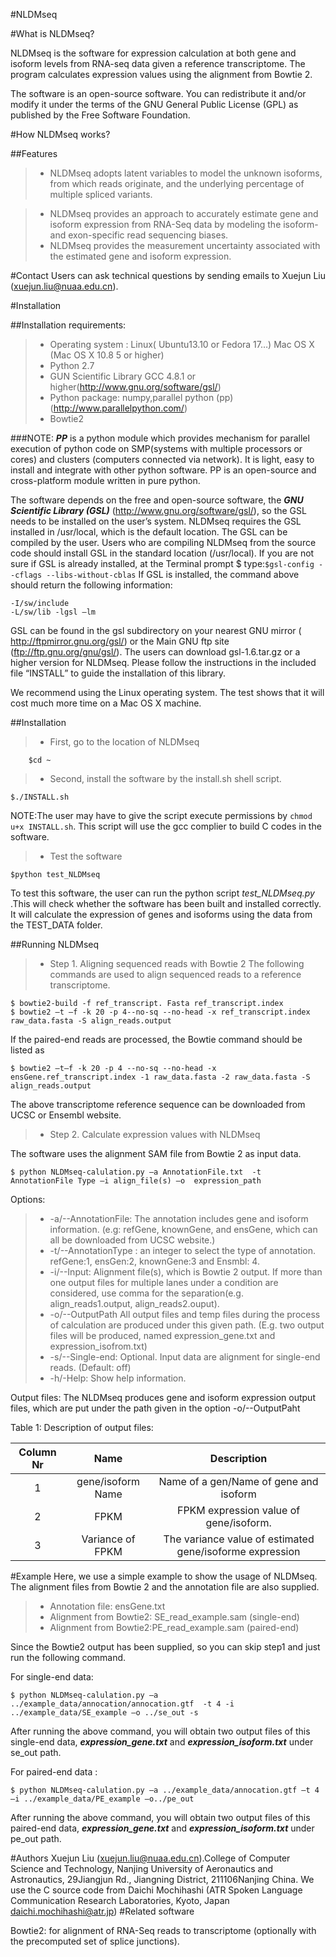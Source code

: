 #NLDMseq

#What is NLDMseq?

NLDMseq is the software for expression calculation at both gene and isoform levels from RNA-seq data given a reference transcriptome. The program calculates expression values using the alignment from Bowtie 2.

The software is an open-source software. You can redistribute it and/or modify it under the terms of the GNU General Public License (GPL) as published by the Free Software Foundation.

#How NLDMseq works?

##Features

>* NLDMseq adopts latent variables to model the unknown isoforms, from which reads originate, and the underlying percentage of multiple spliced variants.

>* NLDMseq provides an approach to accurately estimate gene and isoform expression from RNA-Seq data by modeling the isoform- and exon-specific read sequencing biases.
>* NLDMseq provides the measurement uncertainty associated with the estimated gene and isoform expression.

#Contact
Users can ask technical questions by sending emails to Xuejun Liu (xuejun.liu@nuaa.edu.cn).

#Installation

##Installation requirements:

>* Operating system :
	Linux( Ubuntu13.10 or Fedora 17…)
	Mac OS X (Mac OS X 10.8 5 or higher)
>* Python 2.7 
>* GUN Scientific Library GCC 4.8.1 or higher(http://www.gnu.org/software/gsl/)
>* Python package: numpy,parallel python (pp)(http://www.parallelpython.com/) 
>* Bowtie2

###NOTE: 
 ***PP*** is a python module which provides mechanism for parallel execution of python code on SMP(systems with multiple processors or cores) and clusters (computers connected via network). It is light, easy to install and integrate with other python software. PP is an open-source and cross-platform module written in pure python.

The software depends on the free and open-source software, the ***GNU Scientific Library (GSL)*** (http://www.gnu.org/software/gsl/), so the GSL needs to be installed on the user’s system. NLDMseq requires the GSL installed in /usr/local, which is the default location. The GSL can be compiled by the user. Users who are compiling NLDMseq from the source code should install GSL in the standard location (/usr/local). If you are not sure if GSL is already installed, at the Terminal prompt $ type:`$gsl-config --cflags --libs-without-cblas`
If GSL is installed, the command above should return the following information:
```shell
-I/sw/include
-L/sw/lib -lgsl –lm
```
GSL can be found in the gsl subdirectory on your nearest GNU mirror ( http://ftpmirror.gnu.org/gsl/) or the Main GNU ftp site (ftp://ftp.gnu.org/gnu/gsl/). The users can download gsl-1.6.tar.gz or a higher version for NLDMseq. Please follow the instructions in the included file “INSTALL” to guide  the installation of this library.

We recommend using the Linux operating system. The test shows that it will cost much more time on a Mac OS X machine.

##Installation

>* First, go to the location of NLDMseq

```
    $cd ~
```

>* Second, install the software by the install.sh shell script.

```
$./INSTALL.sh
```

NOTE:The user may have to give the script execute permissions by `chmod u+x INSTALL.sh`. This script will use the gcc complier to build C codes in the software.
>* Test the software

```shell
$python test_NLDMseq
```

To test this software, the user can run the python script *test_NLDMseq.py* .This will check whether the software has been built and installed correctly. It will calculate the expression of genes and isoforms using the data from the TEST_DATA folder.

##Running NLDMseq
>* Step 1. Aligning sequenced reads with Bowtie 2
The following commands are used to align sequenced reads to a reference transcriptome.
```shell
$ bowtie2-build -f ref_transcript. Fasta ref_transcript.index
$ bowtie2 –t –f -k 20 -p 4--no-sq --no-head -x ref_transcript.index raw_data.fasta -S align_reads.output
```

If the paired-end reads are processed, the Bowtie command should be listed as

```shell
$ bowtie2 –t–f -k 20 -p 4 --no-sq --no-head -x ensGene.ref_transcript.index -1 raw_data.fasta -2 raw_data.fasta -S align_reads.output
```

The above transcriptome reference sequence can be downloaded from UCSC or Ensembl website.

>* Step 2. Calculate expression values with NLDMseq

The software uses the alignment SAM file from Bowtie 2 as input data.

```
$ python NLDMseq-calulation.py –a AnnotationFile.txt  -t AnnotationFile Type –i align_file(s) –o  expression_path
```

Options:

>* -a/--AnnotationFile: The annotation includes gene and isoform information. (e.g: refGene, knownGene, and ensGene, which can all be downloaded from UCSC website.)
>* -t/--AnnotationType <int>: an integer to select the type of annotation. refGene:1, ensGen:2, knownGene:3 and Ensmbl: 4. 
>* -i/--Input: Alignment file(s), which is Bowtie 2 output. If more than one output files for multiple lanes under a condition are considered, use comma for the separation(e.g. align_reads1.output, align_reads2.ouput).
>* -o/--OutputPath All output files and temp files during the process of calculation are produced under this given path. (E.g. two output files will be produced, named expression_gene.txt and expression_isofrom.txt)
>* -s/--Single-end: Optional. Input data are alignment for single-end reads. (Default: off)
>* -h/-Help: Show help information.

Output files:
The NLDMseq produces gene and isoform expression output files, which are put under the path given in the option -o/--OutputPaht


Table 1: Description of output files:

|Column Nr |Name |Description|
|:--------:|:----------:|:--------:|
|1|gene/isoform Name|Name of a gen/Name of gene and isoform|
|2| FPKM| FPKM expression value of gene/isoform.|
3 |Variance of FPKM|The variance value of estimated gene/isoforme expression|

#Example
Here, we use a simple example to show the usage of NLDMseq. The alignment files from Bowtie 2 and the annotation file are also supplied.

>* Annotation file: ensGene.txt
>* Alignment from Bowtie2: SE_read_example.sam (single-end)
>* Alignment from Bowtie2:PE_read_example.sam (paired-end)

Since the Bowtie2 output has been supplied, so you can skip step1 and just run the following command.

For single-end data:
```
$ python NLDMseq-calulation.py –a ../example_data/annocation/annocation.gtf  -t 4 -i ../example_data/SE_example –o ../se_out -s 
```
After running the above command, you will obtain two output files of this single-end data, ***expression_gene.txt*** and ***expression_isoform.txt*** under se_out path.

For paired-end data :
```
$ python NLDMseq-calulation.py –a ../example_data/annocation.gtf –t 4 –i ../example_data/PE_example –o../pe_out
```
After running the above command, you will obtain two output files of this paired-end data, ***expression_gene.txt*** and ***expression_isoform.txt*** under pe_out path.

#Authors
Xuejun Liu (xuejun.liu@nuaa.edu.cn).College of Computer Science and Technology, Nanjing University of Aeronautics and Astronautics, 29Jiangjun Rd., Jiangning District, 211106Nanjing China.
We use the C source code from Daichi Mochihashi (ATR Spoken Language Communication Research Laboratories, Kyoto, Japan daichi.mochihashi@atr.jp)
#Related software

Bowtie2: for alignment of RNA-Seq reads to transcriptome (optionally with the precomputed set of splice junctions).


